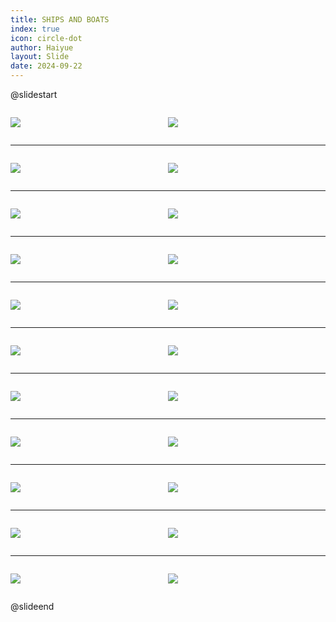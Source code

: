 ```yaml
---
title: SHIPS AND BOATS
index: true
icon: circle-dot
author: Haiyue
layout: Slide
date: 2024-09-22
---
```

 
@slidestart

<div style="display:flex">
<div style="flex:1">

![](https://raw.githubusercontent.com/yclord/reading/refs/heads/master/english/Level-R/SHIPS%20AND%20BOATS/001.webp)
</div>
<div style="flex:1">

![](https://raw.githubusercontent.com/yclord/reading/refs/heads/master/english/Level-R/SHIPS%20AND%20BOATS/002.webp)
</div>
</div>

---

<div style="display:flex">
<div style="flex:1">

![](https://raw.githubusercontent.com/yclord/reading/refs/heads/master/english/Level-R/SHIPS%20AND%20BOATS/003.webp)
</div>
<div style="flex:1">

![](https://raw.githubusercontent.com/yclord/reading/refs/heads/master/english/Level-R/SHIPS%20AND%20BOATS/004.webp)
</div>
</div>

---

<div style="display:flex">
<div style="flex:1">

![](https://raw.githubusercontent.com/yclord/reading/refs/heads/master/english/Level-R/SHIPS%20AND%20BOATS/005.webp)
</div>
<div style="flex:1">

![](https://raw.githubusercontent.com/yclord/reading/refs/heads/master/english/Level-R/SHIPS%20AND%20BOATS/006.webp)
</div>
</div>

---

<div style="display:flex">
<div style="flex:1">

![](https://raw.githubusercontent.com/yclord/reading/refs/heads/master/english/Level-R/SHIPS%20AND%20BOATS/007.webp)
</div>
<div style="flex:1">

![](https://raw.githubusercontent.com/yclord/reading/refs/heads/master/english/Level-R/SHIPS%20AND%20BOATS/008.webp)
</div>
</div>

---

<div style="display:flex">
<div style="flex:1">

![](https://raw.githubusercontent.com/yclord/reading/refs/heads/master/english/Level-R/SHIPS%20AND%20BOATS/009.webp)
</div>
<div style="flex:1">

![](https://raw.githubusercontent.com/yclord/reading/refs/heads/master/english/Level-R/SHIPS%20AND%20BOATS/010.webp)
</div>
</div>

---

<div style="display:flex">
<div style="flex:1">

![](https://raw.githubusercontent.com/yclord/reading/refs/heads/master/english/Level-R/SHIPS%20AND%20BOATS/011.webp)
</div>
<div style="flex:1">

![](https://raw.githubusercontent.com/yclord/reading/refs/heads/master/english/Level-R/SHIPS%20AND%20BOATS/012.webp)
</div>
</div>

---

<div style="display:flex">
<div style="flex:1">

![](https://raw.githubusercontent.com/yclord/reading/refs/heads/master/english/Level-R/SHIPS%20AND%20BOATS/013.webp)
</div>
<div style="flex:1">

![](https://raw.githubusercontent.com/yclord/reading/refs/heads/master/english/Level-R/SHIPS%20AND%20BOATS/014.webp)
</div>
</div>

---

<div style="display:flex">
<div style="flex:1">

![](https://raw.githubusercontent.com/yclord/reading/refs/heads/master/english/Level-R/SHIPS%20AND%20BOATS/015.webp)
</div>
<div style="flex:1">

![](https://raw.githubusercontent.com/yclord/reading/refs/heads/master/english/Level-R/SHIPS%20AND%20BOATS/016.webp)
</div>
</div>

---

<div style="display:flex">
<div style="flex:1">

![](https://raw.githubusercontent.com/yclord/reading/refs/heads/master/english/Level-R/SHIPS%20AND%20BOATS/017.webp)
</div>
<div style="flex:1">

![](https://raw.githubusercontent.com/yclord/reading/refs/heads/master/english/Level-R/SHIPS%20AND%20BOATS/018.webp)
</div>
</div>

---

<div style="display:flex">
<div style="flex:1">

![](https://raw.githubusercontent.com/yclord/reading/refs/heads/master/english/Level-R/SHIPS%20AND%20BOATS/019.webp)
</div>
<div style="flex:1">

![](https://raw.githubusercontent.com/yclord/reading/refs/heads/master/english/Level-R/SHIPS%20AND%20BOATS/020.webp)
</div>
</div>

---

<div style="display:flex">
<div style="flex:1">

![](https://raw.githubusercontent.com/yclord/reading/refs/heads/master/english/Level-R/SHIPS%20AND%20BOATS/021.webp)
</div>
<div style="flex:1">

![](https://raw.githubusercontent.com/yclord/reading/refs/heads/master/english/Level-R/SHIPS%20AND%20BOATS/022.webp)
</div>
</div>

@slideend